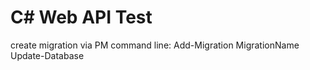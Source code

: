 # C# Web API Test
create migration via PM command line:
Add-Migration MigrationName
Update-Database 
